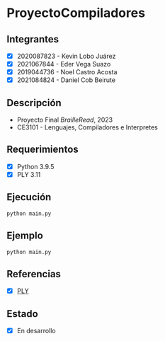 # ProyectoCompiladores

## Integrantes
- [x] 2020087823 - Kevin Lobo Juárez
- [x] 2021067844 - Eder Vega Suazo
- [x] 2019044736 - Noel Castro Acosta
- [x] 2021084824 - Daniel Cob Beirute

## Descripción
- Proyecto Final *BrailleRead*, 2023
- CE3101 - Lenguajes, Compiladores e Interpretes


## Requerimientos
- [x] Python 3.9.5
- [x] PLY 3.11

## Ejecución
```bash
python main.py
```

## Ejemplo
```bash
python main.py
```

## Referencias
- [x] [PLY](https://www.dabeaz.com/ply/ply.html)

## Estado
- [x] En desarrollo
